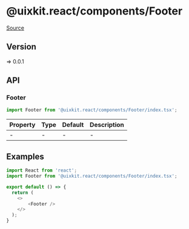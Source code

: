 # @uixkit.react/components/Footer

[Source](https://github.com/xizon/uix-kit-react/tree/main/src/client/components/Footer)

## Version

=> 0.0.1

## API

### Footer
```js
import Footer from '@uixkit.react/components/Footer/index.tsx';
```
| Property | Type | Default | Description |
| --- | --- | --- | --- |
| - | - | - | - |


## Examples

```js
import React from 'react';
import Footer from '@uixkit.react/components/Footer/index.tsx';

export default () => {
  return (
    <>
		<Footer />
    </>
  );
}

```